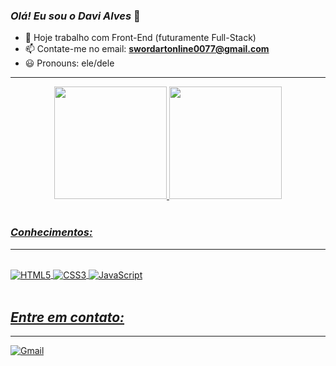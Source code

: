 
### *Olá! Eu sou o Davi Alves* 👋

- 💼 Hoje trabalho com Front-End (futuramente Full-Stack)
- 📫 Contate-me no email: **swordartonline0077@gmail.com**
- 😃 Pronouns: ele/dele
---

<div align="center">
  <a href="https://github.com/devdaviii">
  <img height="180em" src="https://github-readme-stats.vercel.app/api?username=devdaviii&show_icons=true&theme=dark&include_all_commits=true&count_private=true"/>
  <img height="180em" src="https://github-readme-stats.vercel.app/api/top-langs/?username=devdaviii&layout=compact&langs_count=7&theme=dark"/>
</div><br/> 

### *Conhecimentos:*
---
<div style="display: inline_block"><br/>
  <img align="center" alt="HTML5" src="https://img.shields.io/badge/HTML5-E34F26?style=for-the-badge&logo=html5&logoColor=white"/>
  <img align="center" alt="CSS3" src="https://img.shields.io/badge/CSS3-1572B6?style=for-the-badge&logo=css3&logoColor=white"/>
  <img align="center" alt="JavaScript" src="https://img.shields.io/badge/JavaScript-F7DF1E?style=for-the-badge&logo=javascript&logoColor=black"/>
</div><br/>

## *Entre em contato:*
---
[![Gmail](https://img.shields.io/badge/Gmail-D14836?style=for-the-badge&logo=gmail&logoColor=white)](swordartonline0077@gmail.com)
